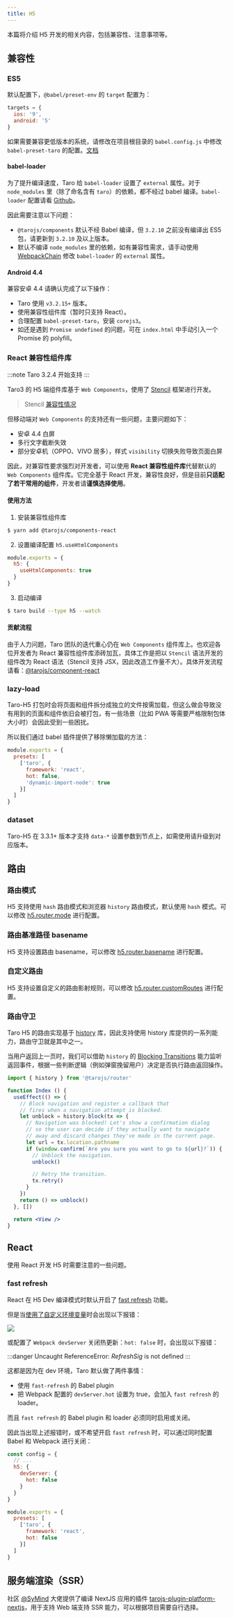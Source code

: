 ```yaml
---
title: H5
---
```


本篇将介绍 H5 开发的相关内容，包括兼容性、注意事项等。

## 兼容性

### ES5

默认配置下，`@babel/preset-env` 的 `target` 配置为：

```js
targets = {
  ios: '9',
  android: '5'
}
```

如果需要兼容更低版本的系统，请修改在项目根目录的 `babel.config.js` 中修改 `babel-preset-taro` 的配置。[文档](https://docs.taro.zone/docs/babel-config)

#### babel-loader

为了提升编译速度，Taro 给 `babel-loader` 设置了 `external` 属性。对于 `node_modules` 里（除了命名含有 `taro`）的依赖，都不经过 babel 编译。`babel-loader` 配置请看 [Github](https://github.com/NervJS/taro/blob/4aa08d541b1c5221bf420fc0f4a305960e22aa0a/packages/taro-webpack-runner/src/util/chain.ts#L502-L510)。

因此需要注意以下问题：

* `@tarojs/components` 默认不经 Babel 编译，但 `3.2.10` 之前没有编译出 ES5 包，请更新到 `3.2.10` 及以上版本。
* 默认不编译 `node_modules` 里的依赖，如有兼容性需求，请手动使用 [WebpackChain](config-detail#h5webpackchain) 修改 `babel-loader` 的 `external` 属性。

#### Android 4.4

兼容安卓 4.4 请确认完成了以下操作：

* Taro 使用 `v3.2.15+` 版本。
* 使用兼容性组件库（暂时只支持 React）。
* 合理配置 `babel-preset-taro`，安装 `corejs3`。
* 如还是遇到 `Promise undefined` 的问题，可在 `index.html` 中手动引入一个 Promise 的 polyfill。

### React 兼容性组件库

:::note
Taro 3.2.4 开始支持
:::

Taro3 的 H5 端组件库基于 `Web Components`，使用了 [Stencil](https://stenciljs.com/) 框架进行开发。

> Stencil [兼容性情况](https://stenciljs.com/docs/browser-support)

但移动端对 `Web Components` 的支持还有一些问题，主要问题如下：

* 安卓 4.4 白屏
* 多行文字截断失效
* 部分安卓机（OPPO、VIVO 居多），样式 `visibility` 切换失败导致页面白屏

因此，对兼容性要求强烈对开发者，可以使用 **React 兼容性组件库**代替默认的 `Web Components` 组件库。它完全基于 React 开发，兼容性良好，但是目前**只适配了若干常用的组件**，开发者请**谨慎选择使用**。

#### 使用方法

1. 安装兼容性组件库

```bash
$ yarn add @tarojs/components-react
```

2. 设置编译配置 `h5.useHtmlComponents`

```js title="config/index.js"
module.exports = {
  h5: {
    useHtmlComponents: true
  }
}
```

3. 启动编译

```bash
$ taro build --type h5 --watch
```

#### 贡献流程

由于人力问题，Taro 团队的迭代重心仍在 `Web Components` 组件库上。也欢迎各位开发者为 React 兼容性组件库添砖加瓦，具体工作是把以 `Stencil` 语法开发的组件改为 React 语法（Stencil 支持 JSX，因此改造工作量不大）。具体开发流程请看：[@tarojs/component-react](https://github.com/NervJS/taro/blob/next/packages/taro-components-react/README.md#%E6%94%B9%E9%80%A0%E6%96%B9%E6%B3%95)

### lazy-load

Taro-H5 打包时会将页面和组件拆分成独立的文件按需加载，但这么做会导致没有用到的页面和组件依旧会被打包，有一些场景（比如 PWA 等需要严格限制包体大小时）会因此受到一些困扰。

所以我们通过 babel 插件提供了移除懒加载的方法：

```js title="babel.config.js" {6}
module.exports = {
  presets: [
    ['taro', {
      framework: 'react',
      hot: false,
      'dynamic-import-node': true
    }]
  ]
}
```

### dataset

Taro-H5 在 3.3.1+ 版本才支持 `data-*` 设置参数到节点上，如需使用请升级到对应版本。

## 路由

### 路由模式

H5 支持使用 `hash` 路由模式和浏览器 `history` 路由模式，默认使用 `hash` 模式。可以修改 [h5.router.mode](config-detail#h5routermode) 进行配置。

### 路由基准路径 basename

H5 支持设置路由 basename，可以修改 [h5.router.basename](config-detail#h5routerbasename) 进行配置。

### 自定义路由

H5 支持设置自定义的路由影射规则，可以修改 [h5.router.customRoutes](config-detail#h5routercustomroutes) 进行配置。

### 路由守卫

Taro H5 的路由实现基于 [history](https://github.com/remix-run/history) 库，因此支持使用 history 库提供的一系列能力，路由守卫就是其中之一。

当用户返回上一页时，我们可以借助 `history` 的 [Blocking Transitions](https://github.com/remix-run/history/blob/main/docs/blocking-transitions.md) 能力监听返回事件，根据一些判断逻辑（例如弹窗挽留用户）决定是否执行路由返回操作。

```jsx title="history 文档上的例子（例子中的 window.confirm 可以替换为自定义弹窗）"
import { history } from '@tarojs/router'

function Index () {
  useEffect(() => {
    // Block navigation and register a callback that
    // fires when a navigation attempt is blocked.
    let unblock = history.block(tx => {
      // Navigation was blocked! Let's show a confirmation dialog
      // so the user can decide if they actually want to navigate
      // away and discard changes they've made in the current page.
      let url = tx.location.pathname
      if (window.confirm(`Are you sure you want to go to ${url}?`)) {
        // Unblock the navigation.
        unblock()

        // Retry the transition.
        tx.retry()
      }
    })
    return () => unblock()
  }, [])

  return <View />
}
```

## React

使用 React 开发 H5 时需要注意的一些问题。

### fast refresh

React 在 H5 Dev 编译模式时默认开启了 [fast refresh](https://github.com/facebook/react/issues/16604#issuecomment-528663101) 功能。

但是当[使用了自定义环境变量](https://github.com/NervJS/taro/issues/9576)时会出现以下报错：

![](https://storage.360buyimg.com/cjj-pub-images/fast-refresh-error.png)

或配置了 `Webpack devServer` 关闭热更新：`hot: false` 时，会出现以下报错：

:::danger
Uncaught ReferenceError: $RefreshSig$ is not defined
:::

这都是因为在 dev 环境，Taro 默认做了两件事情：

- 使用 `fast-refresh` 的 Babel plugin
- 把 Webpack 配置的 `devServer.hot` 设置为 true，会加入 `fast refresh` 的 loader。

而且 `fast refresh` 的 Babel plugin 和 loader 必须同时启用或关闭。

因此当出现上述报错时，或不希望开启 `fast refresh` 时，可以通过同时配置 Babel 和 Webpack 进行关闭：

```js title="config/index.js" {5}
const config = {
  // ...
  h5: {
    devServer: {
      hot: false
    }
  }
}
```

```js title="babel.config.js" {5}
module.exports = {
  presets: [
    ['taro', {
      framework: 'react',
      hot: false
    }]
  ]
}
```

## 服务端渲染（SSR）

社区 [@SyMind](https://github.com/SyMind) 大佬提供了编译 NextJS 应用的插件 [tarojs-plugin-platform-nextjs](https://github.com/SyMind/tarojs-plugin-platform-nextjs)，用于支持 Web 端支持 SSR 能力，可以根据项目需要自行选择。
